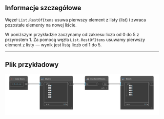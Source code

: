 ## Informacje szczegółowe
Węzeł `List.RestOfItems` usuwa pierwszy element z listy (list) i zwraca pozostałe elementy na nowej liście.

W poniższym przykładzie zaczynamy od zakresu liczb od 0 do 5 z przyrostem 1. Za pomocą węzła `List.RestOfItems` usuwamy pierwszy element z listy — wynik jest listą liczb od 1 do 5.
___
## Plik przykładowy

![List.RestOfItems](./DSCore.List.RestOfItems_img.jpg)
